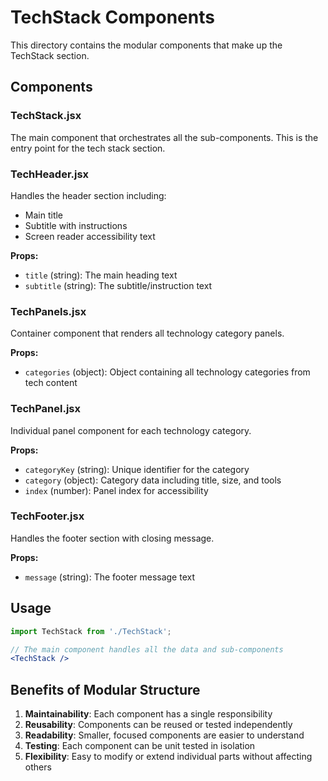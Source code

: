 # TechStack Components

This directory contains the modular components that make up the TechStack section.

## Components

### TechStack.jsx
The main component that orchestrates all the sub-components. This is the entry point for the tech stack section.

### TechHeader.jsx
Handles the header section including:
- Main title
- Subtitle with instructions
- Screen reader accessibility text

**Props:**
- `title` (string): The main heading text
- `subtitle` (string): The subtitle/instruction text

### TechPanels.jsx
Container component that renders all technology category panels.

**Props:**
- `categories` (object): Object containing all technology categories from tech content

### TechPanel.jsx
Individual panel component for each technology category.

**Props:**
- `categoryKey` (string): Unique identifier for the category
- `category` (object): Category data including title, size, and tools
- `index` (number): Panel index for accessibility

### TechFooter.jsx
Handles the footer section with closing message.

**Props:**
- `message` (string): The footer message text

## Usage

```jsx
import TechStack from './TechStack';

// The main component handles all the data and sub-components
<TechStack />
```

## Benefits of Modular Structure

1. **Maintainability**: Each component has a single responsibility
2. **Reusability**: Components can be reused or tested independently
3. **Readability**: Smaller, focused components are easier to understand
4. **Testing**: Each component can be unit tested in isolation
5. **Flexibility**: Easy to modify or extend individual parts without affecting others 